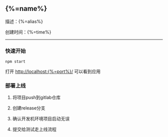 ## {%=name%}

描述：{%=alias%}

创建时间：{%=time%}

-----------

### 快速开始

```
npm start
```

打开 [http://localhost:{%=port%}/](http://localhost:{%=port%}/) 可以看到应用

### 部署上线

1. 将项目push到gitlab仓库

2. 创建release分支

3. 确认开发机环境项目启动无误

4. 提交给测试走上线流程
